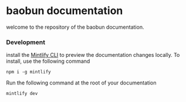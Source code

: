 # baobun documentation
welcome to the repository of the baobun documentation.

### Development
install the [Mintlify CLI](https://www.npmjs.com/package/mintlify) to preview the documentation changes locally. To install, use the following command

```
npm i -g mintlify
```

Run the following command at the root of your documentation

```
mintlify dev
```